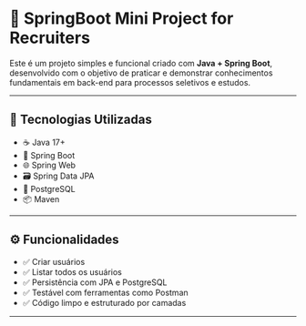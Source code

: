 # 🧠 SpringBoot Mini Project for Recruiters

Este é um projeto simples e funcional criado com **Java + Spring Boot**, desenvolvido com o objetivo de praticar e demonstrar conhecimentos fundamentais em back-end para processos seletivos e estudos.

---

## 🚀 Tecnologias Utilizadas

- ☕ Java 17+
- 🌱 Spring Boot
- 🌐 Spring Web
- 🗃 Spring Data JPA
- 🐘 PostgreSQL
- 📦 Maven
  
---

## ⚙️ Funcionalidades

- ✅ Criar usuários
- ✅ Listar todos os usuários
- ✅ Persistência com JPA e PostgreSQL
- ✅ Testável com ferramentas como Postman
- ✅ Código limpo e estruturado por camadas

---
